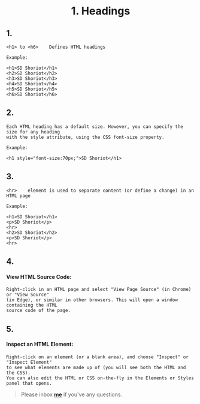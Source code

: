 <h1><p align="center">1. Headings</p></h1>

## 1.
```
<h1> to <h6>	Defines HTML headings

Example:

<h1>SD Shoriot</h1>
<h2>SD Shoriot</h2>
<h3>SD Shoriot</h3>
<h4>SD Shoriot</h4>
<h5>SD Shoriot</h5>
<h6>SD Shoriot</h6>
```

## 2.
```
Each HTML heading has a default size. However, you can specify the size for any heading 
with the style attribute, using the CSS font-size property.

Example:

<h1 style="font-size:70px;">SD Shoriot</h1>
```

## 3.
```
<hr>	element is used to separate content (or define a change) in an HTML page

Example: 

<h1>SD Shoriot</h1>
<p>SD Shoriot</p>
<hr>
<h2>SD Shoriot</h2>
<p>SD Shoriot</p>
<hr>
```

## 4.

#### View HTML Source Code:
```
Right-click in an HTML page and select "View Page Source" (in Chrome) or "View Source" 
(in Edge), or similar in other browsers. This will open a window containing the HTML 
source code of the page.
```

## 5.

#### Inspect an HTML Element:
```
Right-click on an element (or a blank area), and choose "Inspect" or "Inspect Element" 
to see what elements are made up of (you will see both the HTML and the CSS). 
You can also edit the HTML or CSS on-the-fly in the Elements or Styles panel that opens.
```	


> Please inbox **[me](https://www.facebook.com/shoriot)** if you've any questions.